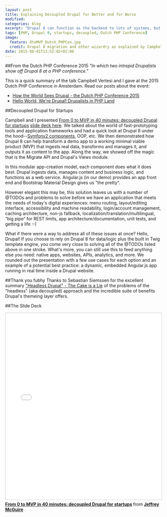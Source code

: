 ```yaml
---
layout: post
title: Explaining Decoupled Drupal for Better and for Worse
modified:
categories: blog
excerpt: "Drupal 8 can function as the backend to lots of systems, but the more of Drupal you use, the better off you will be."
tags: [PHP, Drupal 8, startups, decoupled, Dutch PHP Conference]
image:
  feature: 0toMVP_Dutch_PHPCon.jpg
  credit: Drupal 8 migration and other wizardry as explained by Campbell Vertesi
date: 2015-08-01T13:52:02+02:00
---
```


##From the Dutch PHP Conference 2015 
_"In which two intrepid Drupalists show off Drupal 8 at a PHP conference."_

This is a quick summary of the talk Campbell Vertesi and I gave at the 2015 Dutch PHP Conference in Amsterdam. Read our posts about the event:

- [How the World Sees Drupal - the Dutch PHP Conference 2015](https://ohthehugemanatee.org/blog/2015/06/27/dutch-php-conference-2015/)
- [Hello World, We're Drupal! Drupalists in PHP Land](http://horncologne.github.io/blog/hello-world-were-drupal-drupalists-in-php-land/)

##Decoupled Drupal for Startups

Campbell and I presented [From 0 to MVP in 40 minutes: decoupled Drupal for startups](http://www.phpconference.nl/schedule#conference-day-2/0-mvp-40-minutes-decoupled-drupal-startups) [slide deck here](http://www.slideshare.net/horncologne/0to-mvp-dutchphpcon). We talked about the world of fast-prototyping tools and application frameworks and had a quick look at Drupal 8 under the hood--[Symfony2 components](http://symfony.com/projects/drupal), OOP, etc. We then demonstrated how Drupal 8 can help transform a demo app to a working minimal viable product (MVP) that ingests real data, transforms and manages it, and outputs it as content to the app. Along the way, we showed off the magic that is the Migrate API and Drupal's Views module.

In this modular app-creation model, each component does what it does best: Drupal ingests data, manages content and business logic, and functions as a web service. Angular.js (in our demo) provides an app front end and Bootstrap Material Design gives us "the pretty".

However elegant this may be, this solution leaves us with a number of @TODOs and problems to solve before we have an application that meets the needs of today's digital experiences: menu routing, layout/editing interface, accessibility and machine readability, login/account management, caching architecture, non-js fallback, localization/translation/multilingual, “big pipe” for REST limits, app architecture/documentation, unit tests, and getting a life :-)

What if there were a way to address all of these issues at once? Hello, Drupal! If you choose to rely on Drupal 8 for data/logic plus the built in Twig template engine, you come very close to solving all of the @TODOs listed above in one stroke. What's more, you can still use this to feed anything else you need: native apps, websites, APIs, analytics, and more. We rounded out the presentation with a few use cases for each option and an example of a potential best practice: a dynamic, embedded Angular.js app running in real time inside a Drupal website.

##Thank you fubhy
Thanks to Sebastian Siemssen for the excellent summary ["Headless Drupal" - The Cake is a Lie](http://www.zensations.at/blog/headless-drupal-cake-lie) of the problems of the "headless" (aka decoupled) approach and the incredible suite of benefits Drupal's themeing layer offers.

##The Slide Deck
<iframe src="//www.slideshare.net/slideshow/embed_code/key/9X8gsYm5lfVhSq" width="1024" height="600" frameborder="0" marginwidth="0" marginheight="0" scrolling="no" style="border:1px solid #CCC; border-width:1px; margin-bottom:5px; max-width: 100%;"> </iframe> <div style="margin-bottom:5px"> <strong> <a href="//www.slideshare.net/horncologne/0to-mvp-dutchphpcon" title="From 0 to MVP in 40 minutes: decoupled Drupal for startups" target="_blank">From 0 to MVP in 40 minutes: decoupled Drupal for startups</a> </strong> from <strong><a href="//www.slideshare.net/horncologne" target="_blank">Jeffrey McGuire</a></strong> </div>



